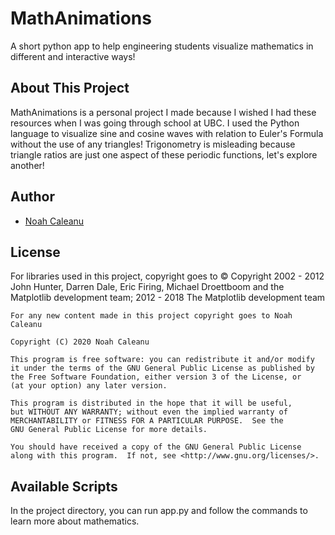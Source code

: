 # MathAnimations
A short python app to help engineering students visualize mathematics in different and interactive ways!


## About This Project
MathAnimations is a personal project I made because I wished I had these resources when I was going through school at UBC. I used the Python language to visualize sine and cosine waves with relation to Euler's Formula without the use of any triangles! Trigonometry is misleading because triangle ratios are just one aspect of these periodic functions, let's explore another!

## Author
 - [Noah Caleanu](https://github.com/caleanunoah)


## License

For libraries used in this project, copyright goes to
© Copyright 2002 - 2012 John Hunter, Darren Dale, Eric Firing, Michael Droettboom and the Matplotlib development team; 2012 - 2018 The Matplotlib development team

```
For any new content made in this project copyright goes to Noah Caleanu

Copyright (C) 2020 Noah Caleanu

This program is free software: you can redistribute it and/or modify
it under the terms of the GNU General Public License as published by
the Free Software Foundation, either version 3 of the License, or
(at your option) any later version.

This program is distributed in the hope that it will be useful,
but WITHOUT ANY WARRANTY; without even the implied warranty of
MERCHANTABILITY or FITNESS FOR A PARTICULAR PURPOSE.  See the
GNU General Public License for more details.

You should have received a copy of the GNU General Public License
along with this program.  If not, see <http://www.gnu.org/licenses/>.
```

## Available Scripts

In the project directory, you can run app.py and follow the commands to learn more about mathematics.


